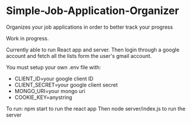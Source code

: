 # Simple-Job-Application-Organizer
Organizes your job applications in order to better track your progress

Work in progress.

Currently able to run React app and server.  Then login through a google account and fetch all the lists form the user's gmail account.

You must setup your own .env file with:
* CLIENT_ID=your google client ID
* CLIENT_SECRET=your google client secret
* MONGO_URI=your mongo uri
* COOKIE_KEY=anystring

To run: npm start to run the react app
Then node server/index.js to run the server
